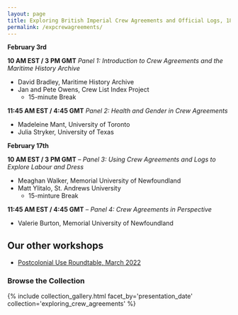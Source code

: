 ```yaml
---
layout: page
title: Exploring British Imperial Crew Agreements and Official Logs, 1863-1972
permalink: /expcrewagreements/
---
```


__February 3rd__

__10 AM EST / 3 PM GMT__ _Panel 1: Introduction to Crew Agreements and the Maritime History Archive_

- David Bradley, Maritime History Archive
- Jan and Pete Owens, Crew List Index Project
  - 15-minute Break

__11:45 AM EST / 4:45 GMT__ _Panel 2: Health and Gender in Crew Agreements_

- Madeleine Mant, University of Toronto
- Julia Stryker, University of Texas

__February 17th__

__10 AM EST / 3 PM GMT__ – _Panel 3: Using Crew Agreements and Logs to Explore Labour and Dress_

- Meaghan Walker, Memorial University of Newfoundland
- Matt Ylitalo, St. Andrews University
  - 15-minture Break

__11:45 AM EST / 4:45 GMT__ – _Panel 4: Crew Agreements in Perspective_

- Valerie Burton, Memorial University of Newfoundland

## Our other workshops

- [Postcolonial Use Roundtable, March 2022](https://crewagreementworkshop.github.io/exploring_crew_agreements/postcolonial)

### Browse the Collection

{% include collection_gallery.html facet_by='presentation_date' collection='exploring_crew_agreements' %}
